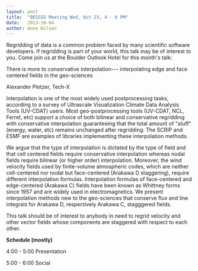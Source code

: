 ```yaml
---
layout: post
title:  "BESSIG Meeting Wed, Oct 23, 4 - 6 PM"
date:   2013-10-04
author: Anne Wilson
---
```

Regridding of data is a common problem faced by many scientific software developers.   If regridding is part of your world, this talk may be of interest to you.  Come join us at the Boulder Outlook Hotel for this month's talk:

There is more to conservative interpolation--- interpolating edge and face centered fields in the geo-sciences

Alexander Pletzer, Tech-X

Interpolation is one of the most widely used postprocessing tasks, according to a survey of Ultrascale Visualization Climate Data Analysis Tools (UV-CDAT) users. Most geo-postprocessing tools (UV-CDAT, NCL, Ferret, etc) support a choice of both bilinear and conservative regridding with conservative interpolation guaranteeing that the total amount of "stuff" (energy, water, etc) remains unchanged after regridding. The SCRIP and ESMF are examples of libraries implementing these interpolation methods.

We argue that the type of interpolation is dictated by the type of field and that cell centered fields require conservative interpolation whereas nodal fields require bilinear (or higher order) interpolation. Moreover, the wind velocity fields used by finite-volume atmospheric codes, which are neither cell-centered nor nodal but face-centered (Arakawa D staggering), require different interpolation formulas. Interpolation formulas of face-centered and edge-centered (Arakawa C) fields have been known as Whittney forms since 1957 and are widely used in electromagnetics. We present interpolation methods new to the geo-sciences that conserve flux and line integrals for Arakawa D, respectively Arakawa C, stagggered fields.

This talk should be of interest to anybody in need to regrid velocity and other vector fields whose components are staggered with respect to each other.

**Schedule (mostly)**

4:00 - 5:00 Presentation

5:00 - 6:00 Social
